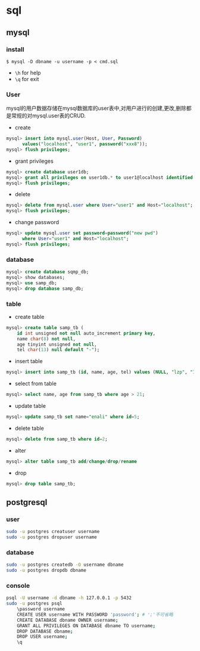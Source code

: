 # sql

## mysql

### install

`$ mysql -D dbname -u username -p < cmd.sql`

* `\h` for help
* `\q` for exit

### User

mysql的用户数据存储在mysql数据库的user表中,对用户进行的创建,更改,删除都是常规的对mysql.user表的CRUD.

* create
~~~ sql
mysql> insert into mysql.user(Host, User, Password)
      values("localhost", "user1", password("xxx8"));
mysql> flush privileges;
~~~
* grant privileges
~~~ sql
mysql> create database user1db;
mysql> grant all privileges on user1db.* to user1@localhost identified by "12345678";
mysql> flush privileges;
~~~
* delete
~~~ sql
mysql> delete from mysql.user where User="user1" and Host="localhost";
mysql> flush privileges;
~~~
* change password
~~~ sql
mysql> update mysql.user set password=password("new pwd")
      where User="user1" and Host="localhost";
mysql> flush privileges;
~~~

### database

~~~ sql
mysql> create database sqmp_db;
mysql> show databases;
mysql> use samp_db;
mysql> drop database samp_db;
~~~

### table

* create table
~~~ sql
mysql> create table samp_tb (
    id int unsigned not null auto_increment primary key,
    name char(8) not null,
    age tinyint unsigned not null,
    tel char(13) null default "-");
~~~
* insert table
~~~ sql
mysql> insert into samp_tb (id, name, age, tel) values (NULL, "lzp", "18", "12345678");
~~~
* select from table
~~~ sql
mysql> select name, age from samp_tb where age > 21;
~~~
* update table
~~~ sql
mysql> update samp_tb set name="enali" where id=5;
~~~
* delete table
~~~ sql
mysql> delete from samp_tb where id=2;
~~~
* alter
~~~ sql
mysql> alter table samp_tb add/change/drop/rename
~~~
* drop
~~~ sql
mysql> drop table samp_tb;
~~~

## postgresql

### user

~~~ sh
sudo -u postgres creatuser username
sudo -u postgres dropuser username
~~~

### database

~~~ sh
sudo -u postgres createdb -O username dbname
sudo -u postgres dropdb dbname
~~~

### console

~~~ sh
psql -U username -d dbname -h 127.0.0.1 -p 5432
sudo -u postgres psql
    \password username
    CREATE USER username WITH PASSWORD 'password'; # ';'不可省略
    CREATE DATABASE dbname OWNER username;
    GRANT ALL PRIVILEGES ON DATABASE dbname TO username;
    DROP DATABASE dbname;
    DROP USER username;
    \q
~~~
